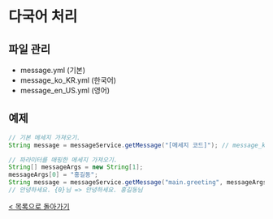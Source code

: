 # 다국어 처리
## 파일 관리
- message.yml (기본)
- message_ko_KR.yml (한국어)
- message_en_US.yml (영어)

## 예제
```java
// 기본 메세지 가져오기.
String message = messageService.getMessage("[메세지 코드]"); // message_ko_KR.yml 에 정의된 메세지 코드 입력.
```
```java
// 파라미터를 매핑한 메세지 가져오기.
String[] messageArgs = new String[1];
messageArgs[0] = "홍길동";
String message = messageService.getMessage("main.greeting", messageArgs);
// 안녕하세요. {0}님 => 안녕하세요. 홍길동님
```
[< 목록으로 돌아가기](manual.md)
